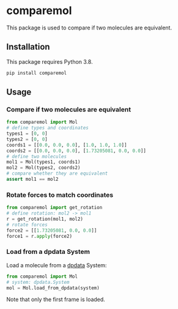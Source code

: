 # comparemol

This package is used to compare if two molecules are equivalent.

## Installation

This package requires Python 3.8.

```sh
pip install comparemol
```

## Usage

### Compare if two molecules are equivalent

```py
from comparemol import Mol
# define types and coordinates
types1 = [0, 0]
types2 = [0, 0]
coords1 = [[0.0, 0.0, 0.0], [1.0, 1.0, 1.0]]
coords2 = [[0.0, 0.0, 0.0], [1.73205081, 0.0, 0.0]]
# define two molecules
mol1 = Mol(types1, coords1)
mol2 = Mol(types2, coords2)
# compare whether they are equivalent
assert mol1 == mol2
```

### Rotate forces to match coordinates

```py
from comparemol import get_rotation
# define rotation: mol2 -> mol1
r = get_rotation(mol1, mol2)
# rotate forces
force2 = [[1.73205081, 0.0, 0.0]]
force1 = r.apply(force2)
```

### Load from a dpdata System

Load a molecule from a [dpdata](https://github.com/deepmodeling/dpdata) System:

```py
from comparemol import Mol
# system: dpdata.System
mol = Mol.load_from_dpdata(system)
```

Note that only the first frame is loaded.
